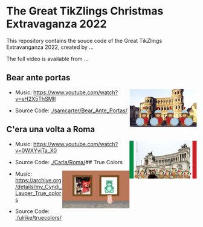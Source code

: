 # The Great TikZlings Christmas Extravaganza 2022

This repository contains the souce code of the Great TikZlings Extravanganza 2022, created by ...

The full video is available from ...

## Bear ante portas

<img align="right" src="./samcarter/Bear_Ante_Portas/Bear_Ante_Portas.png" height="100">

- Music: https://www.youtube.com/watch?v=sH2X5ThSMlI

- Source Code: [./samcarter/Bear_Ante_Portas/](https://github.com/TikZlings/Extravaganza2022/tree/main/samcarter/Bear_Ante_Portas)

## C'era una volta a Roma

<img align="right" src="./Carla/Roma/Roma.png" height="100">

- Music: https://www.youtube.com/watch?v=0WXYviTa_X0

- Source Code: [./Carla/Roma/](https://github.com/TikZlings/Extravaganza2022/tree/main/Carla/Roma)## True Colors

<img align="right" src="./ulrike/truecolors/truecolors.png" height="100">

- Music: https://archive.org/details/mv_Cyndi_Lauper_True_colors

- Source Code: [./ulrike/truecolors/](https://github.com/TikZlings/Extravaganza2022/tree/main/ulrike/truecolors)
